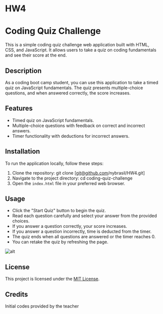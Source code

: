 # HW4

# Coding Quiz Challenge

This is a simple coding quiz challenge web application built with HTML, CSS, and JavaScript. It allows users to take a quiz on coding fundamentals and see their score at the end.



## Description

As a coding boot camp student, you can use this application to take a timed quiz on JavaScript fundamentals. The quiz presents multiple-choice questions, and when answered correctly, the score increases. 

## Features

- Timed quiz on JavaScript fundamentals.
- Multiple-choice questions with feedback on correct and incorrect answers.
- Timer functionality with deductions for incorrect answers.


## Installation

To run the application locally, follow these steps:

1. Clone the repository:
git clone [git@github.com/nybrasil/HW4.git]
2. Navigate to the project directory:
cd coding-quiz-challenge
3. Open the `index.html` file in your preferred web browser.

## Usage

- Click the "Start Quiz" button to begin the quiz.
- Read each question carefully and select your answer from the provided choices.
- If you answer a question correctly, your score increases.
- If you answer a question incorrectly, time is deducted from the timer.
- The quiz ends when all questions are answered or the timer reaches 0.
- You can retake the quiz by refreshing the page.

![alt](assets/image/Screenshot%202024-02-25%20at%2010.48.34 PM.png)


## License

This project is licensed under the [MIT License](LICENSE).

## Credits

Initial codes provided by the teacher

